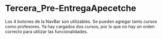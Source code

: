 # Tercera_Pre-EntregaApecetche

Los 4 botones de la NavBar son utilizables. 
Se pueden agregar tanto cursos como profesores.
Ya hay cargados dos cursos, por lo que no hay un orden correcto para utilizar las funcionalidades.
